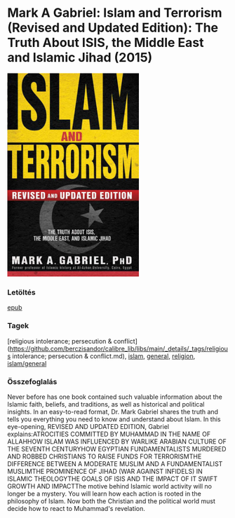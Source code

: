# <a name="id_906">Mark A Gabriel: Islam and Terrorism (Revised and Updated Edition): The Truth About ISIS, the Middle East and Islamic Jihad (2015)</a>
<img src="https://github.com/BercziSandor/calibre_lib/raw/main/libs/main/Mark%20A%20Gabriel/Islam%20and%20Terrorism%20%28Revised%20and%20Up%20%28906%29/cover.jpg" alt="cover" width="300"/>

### Letöltés
[epub](https://github.com/BercziSandor/calibre_lib/raw/main/libs/main/Mark%20A%20Gabriel/Islam%20and%20Terrorism%20%28Revised%20and%20Up%20%28906%29/Islam%20and%20Terrorism%20%28Revised%20an%20-%20Mark%20A%20Gabriel.epub)

### Tagek
[religious intolerance; persecution & conflict](https://github.com/berczisandor/calibre_lib/libs/main/_details/_tags/religious intolerance; persecution & conflict.md), [islam](https://github.com/berczisandor/calibre_lib/libs/main/_details/_tags/islam.md), [general](https://github.com/berczisandor/calibre_lib/libs/main/_details/_tags/general.md), [religion](https://github.com/berczisandor/calibre_lib/libs/main/_details/_tags/religion.md), [islam/general](https://github.com/berczisandor/calibre_lib/libs/main/_details/_tags/islam/general.md)

### Összefoglalás
<div>
<p>Never before has one book contained such valuable information about the Islamic faith, beliefs, and traditions, as well as historical and political insights. In an easy-to-read format, Dr. Mark Gabriel shares the truth and tells you everything you need to know and understand about Islam. In this eye-opening, REVISED AND UPDATED EDITION, Gabriel explains:ATROCITIES COMMITTED BY MUHAMMAD IN THE NAME OF ALLAHHOW ISLAM WAS INFLUENCED BY WARLIKE ARABIAN CULTURE OF THE SEVENTH CENTURYHOW EGYPTIAN FUNDAMENTALISTS MURDERED AND ROBBED CHRISTIANS TO RAISE FUNDS FOR TERRORISMTHE DIFFERENCE BETWEEN A MODERATE MUSLIM AND A FUNDAMENTALIST MUSLIMTHE PROMINENCE OF JIHAD (WAR AGAINST INFIDELS) IN ISLAMIC THEOLOGYTHE GOALS OF ISIS AND THE IMPACT OF IT SWIFT GROWTH AND IMPACTThe motive behind Islamic world activity will no longer be a mystery. You will learn how each action is rooted in the philosophy of Islam. Now both the Christian and the political world must decide how to react to Muhammad's revelation.</p></div>


